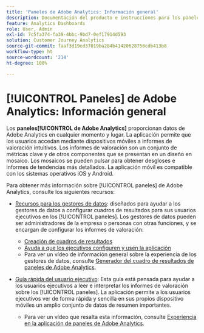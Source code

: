 ```yaml
---
title: 'Paneles de Adobe Analytics: Información general'
description: Documentación del producto e instrucciones para los paneles de Adobe Analytics
feature: Analytics Dashboards
role: User, Admin
exl-id: 7c5fa374-fa39-4bbc-9bd7-0ef17914d593
solution: Customer Journey Analytics
source-git-commit: faaf3d19ed37019ba284b41420628750cdb413b8
workflow-type: ht
source-wordcount: '214'
ht-degree: 100%

---
```


# [!UICONTROL Paneles] de Adobe Analytics: Información general

Los **paneles[!UICONTROL  de Adobe Analytics]** proporcionan datos de Adobe Analytics en cualquier momento y lugar. La aplicación permite que los usuarios accedan mediante dispositivos móviles a informes de valoración intuitivos. Los informes de valoración son un conjunto de métricas clave y de otros componentes que se presentan en un diseño en mosaico. Los mosaicos se pueden pulsar para obtener desgloses e informes de tendencias más detallados. La aplicación móvil es compatible con los sistemas operativos iOS y Android.

Para obtener más información sobre [!UICONTROL paneles] de Adobe Analytics, consulte los siguientes recursos:

* [Recursos para los gestores de datos](/help/mobile-app/curator.md): diseñados para ayudar a los gestores de datos a configurar cuadros de resultados para sus usuarios ejecutivos en los [!UICONTROL paneles]. Los gestores de datos pueden ser administradores de la empresa o personas con otras funciones, y se encargan de configurar los informes de valoración:

   * [Creación de cuadros de resultados](/help/mobile-app/create-scorecard.md)
   * [Ayuda a que los ejecutivos configuren y usen la aplicación](/help/mobile-app/set-up-execs.md)
   * Para ver un vídeo de información general sobre la experiencia de los gestores de datos, consulte [Generador del cuadro de resultados de paneles de Adobe Analytics](https://experienceleague.adobe.com/docs/analytics-learn/tutorials/additional-tools/analytics-dashboards/adobe-analytics-dashboards-scorecard-builder.html?lang=es).


* [Guía rápida del usuario ejecutivo](/help/mobile-app/executive.md): Esta guía está pensada para ayudar a los usuarios ejecutivos a leer e interpretar los informes de valoración sobre los [!UICONTROL paneles]. La aplicación permite a los usuarios ejecutivos ver de forma rápida y sencilla en sus propios dispositivo móviles un amplio conjunto de datos de resumen importantes.

   * Para ver un vídeo que resalta esta información, consulte [Experiencia en la aplicación de paneles de Adobe Analytics](https://experienceleague.adobe.com/docs/analytics-learn/tutorials/additional-tools/analytics-dashboards/adobe-analytics-dashboards-in-app-experience.html?lang=es).

